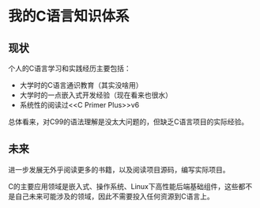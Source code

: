 # 我的C语言知识体系

## 现状

个人的C语言学习和实践经历主要包括：

- 大学时的C语言通识教育（其实没啥用）
- 大学时的一点嵌入式开发经验（现在看来也很水）
- 系统性的阅读过\<\<C Primer Plus\>\>v6

总体看来，对C99的语法理解是没太大问题的，但缺乏C语言项目的实际经验。

## 未来

进一步发展无外乎阅读更多的书籍，以及阅读项目源码，编写实际项目。

C的主要应用领域是嵌入式、操作系统、Linux下高性能后端基础组件，这些都不是自己未来可能涉及的领域，因此不需要投入任何资源到C语言上。